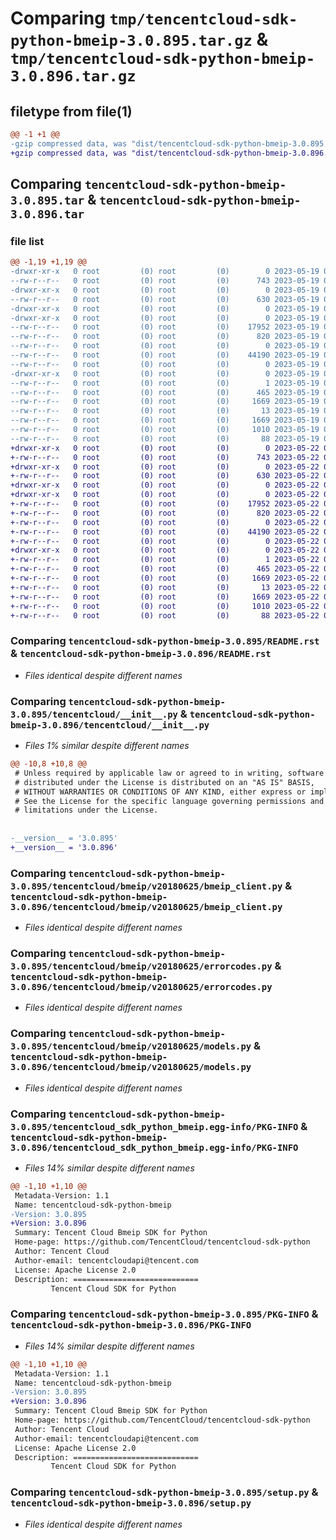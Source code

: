 # Comparing `tmp/tencentcloud-sdk-python-bmeip-3.0.895.tar.gz` & `tmp/tencentcloud-sdk-python-bmeip-3.0.896.tar.gz`

## filetype from file(1)

```diff
@@ -1 +1 @@
-gzip compressed data, was "dist/tencentcloud-sdk-python-bmeip-3.0.895.tar", last modified: Fri May 19 02:43:26 2023, max compression
+gzip compressed data, was "dist/tencentcloud-sdk-python-bmeip-3.0.896.tar", last modified: Mon May 22 00:15:42 2023, max compression
```

## Comparing `tencentcloud-sdk-python-bmeip-3.0.895.tar` & `tencentcloud-sdk-python-bmeip-3.0.896.tar`

### file list

```diff
@@ -1,19 +1,19 @@
-drwxr-xr-x   0 root         (0) root         (0)        0 2023-05-19 02:43:26.000000 tencentcloud-sdk-python-bmeip-3.0.895/
--rw-r--r--   0 root         (0) root         (0)      743 2023-05-19 02:43:25.000000 tencentcloud-sdk-python-bmeip-3.0.895/README.rst
-drwxr-xr-x   0 root         (0) root         (0)        0 2023-05-19 02:43:26.000000 tencentcloud-sdk-python-bmeip-3.0.895/tencentcloud/
--rw-r--r--   0 root         (0) root         (0)      630 2023-05-19 02:43:25.000000 tencentcloud-sdk-python-bmeip-3.0.895/tencentcloud/__init__.py
-drwxr-xr-x   0 root         (0) root         (0)        0 2023-05-19 02:43:26.000000 tencentcloud-sdk-python-bmeip-3.0.895/tencentcloud/bmeip/
-drwxr-xr-x   0 root         (0) root         (0)        0 2023-05-19 02:43:26.000000 tencentcloud-sdk-python-bmeip-3.0.895/tencentcloud/bmeip/v20180625/
--rw-r--r--   0 root         (0) root         (0)    17952 2023-05-19 02:43:25.000000 tencentcloud-sdk-python-bmeip-3.0.895/tencentcloud/bmeip/v20180625/bmeip_client.py
--rw-r--r--   0 root         (0) root         (0)      820 2023-05-19 02:43:25.000000 tencentcloud-sdk-python-bmeip-3.0.895/tencentcloud/bmeip/v20180625/errorcodes.py
--rw-r--r--   0 root         (0) root         (0)        0 2023-05-19 02:43:25.000000 tencentcloud-sdk-python-bmeip-3.0.895/tencentcloud/bmeip/v20180625/__init__.py
--rw-r--r--   0 root         (0) root         (0)    44190 2023-05-19 02:43:25.000000 tencentcloud-sdk-python-bmeip-3.0.895/tencentcloud/bmeip/v20180625/models.py
--rw-r--r--   0 root         (0) root         (0)        0 2023-05-19 02:43:25.000000 tencentcloud-sdk-python-bmeip-3.0.895/tencentcloud/bmeip/__init__.py
-drwxr-xr-x   0 root         (0) root         (0)        0 2023-05-19 02:43:26.000000 tencentcloud-sdk-python-bmeip-3.0.895/tencentcloud_sdk_python_bmeip.egg-info/
--rw-r--r--   0 root         (0) root         (0)        1 2023-05-19 02:43:26.000000 tencentcloud-sdk-python-bmeip-3.0.895/tencentcloud_sdk_python_bmeip.egg-info/dependency_links.txt
--rw-r--r--   0 root         (0) root         (0)      465 2023-05-19 02:43:26.000000 tencentcloud-sdk-python-bmeip-3.0.895/tencentcloud_sdk_python_bmeip.egg-info/SOURCES.txt
--rw-r--r--   0 root         (0) root         (0)     1669 2023-05-19 02:43:26.000000 tencentcloud-sdk-python-bmeip-3.0.895/tencentcloud_sdk_python_bmeip.egg-info/PKG-INFO
--rw-r--r--   0 root         (0) root         (0)       13 2023-05-19 02:43:26.000000 tencentcloud-sdk-python-bmeip-3.0.895/tencentcloud_sdk_python_bmeip.egg-info/top_level.txt
--rw-r--r--   0 root         (0) root         (0)     1669 2023-05-19 02:43:26.000000 tencentcloud-sdk-python-bmeip-3.0.895/PKG-INFO
--rw-r--r--   0 root         (0) root         (0)     1010 2023-05-19 02:43:25.000000 tencentcloud-sdk-python-bmeip-3.0.895/setup.py
--rw-r--r--   0 root         (0) root         (0)       88 2023-05-19 02:43:26.000000 tencentcloud-sdk-python-bmeip-3.0.895/setup.cfg
+drwxr-xr-x   0 root         (0) root         (0)        0 2023-05-22 00:15:42.000000 tencentcloud-sdk-python-bmeip-3.0.896/
+-rw-r--r--   0 root         (0) root         (0)      743 2023-05-22 00:15:42.000000 tencentcloud-sdk-python-bmeip-3.0.896/README.rst
+drwxr-xr-x   0 root         (0) root         (0)        0 2023-05-22 00:15:42.000000 tencentcloud-sdk-python-bmeip-3.0.896/tencentcloud/
+-rw-r--r--   0 root         (0) root         (0)      630 2023-05-22 00:15:42.000000 tencentcloud-sdk-python-bmeip-3.0.896/tencentcloud/__init__.py
+drwxr-xr-x   0 root         (0) root         (0)        0 2023-05-22 00:15:42.000000 tencentcloud-sdk-python-bmeip-3.0.896/tencentcloud/bmeip/
+drwxr-xr-x   0 root         (0) root         (0)        0 2023-05-22 00:15:42.000000 tencentcloud-sdk-python-bmeip-3.0.896/tencentcloud/bmeip/v20180625/
+-rw-r--r--   0 root         (0) root         (0)    17952 2023-05-22 00:15:42.000000 tencentcloud-sdk-python-bmeip-3.0.896/tencentcloud/bmeip/v20180625/bmeip_client.py
+-rw-r--r--   0 root         (0) root         (0)      820 2023-05-22 00:15:42.000000 tencentcloud-sdk-python-bmeip-3.0.896/tencentcloud/bmeip/v20180625/errorcodes.py
+-rw-r--r--   0 root         (0) root         (0)        0 2023-05-22 00:15:42.000000 tencentcloud-sdk-python-bmeip-3.0.896/tencentcloud/bmeip/v20180625/__init__.py
+-rw-r--r--   0 root         (0) root         (0)    44190 2023-05-22 00:15:42.000000 tencentcloud-sdk-python-bmeip-3.0.896/tencentcloud/bmeip/v20180625/models.py
+-rw-r--r--   0 root         (0) root         (0)        0 2023-05-22 00:15:42.000000 tencentcloud-sdk-python-bmeip-3.0.896/tencentcloud/bmeip/__init__.py
+drwxr-xr-x   0 root         (0) root         (0)        0 2023-05-22 00:15:42.000000 tencentcloud-sdk-python-bmeip-3.0.896/tencentcloud_sdk_python_bmeip.egg-info/
+-rw-r--r--   0 root         (0) root         (0)        1 2023-05-22 00:15:42.000000 tencentcloud-sdk-python-bmeip-3.0.896/tencentcloud_sdk_python_bmeip.egg-info/dependency_links.txt
+-rw-r--r--   0 root         (0) root         (0)      465 2023-05-22 00:15:42.000000 tencentcloud-sdk-python-bmeip-3.0.896/tencentcloud_sdk_python_bmeip.egg-info/SOURCES.txt
+-rw-r--r--   0 root         (0) root         (0)     1669 2023-05-22 00:15:42.000000 tencentcloud-sdk-python-bmeip-3.0.896/tencentcloud_sdk_python_bmeip.egg-info/PKG-INFO
+-rw-r--r--   0 root         (0) root         (0)       13 2023-05-22 00:15:42.000000 tencentcloud-sdk-python-bmeip-3.0.896/tencentcloud_sdk_python_bmeip.egg-info/top_level.txt
+-rw-r--r--   0 root         (0) root         (0)     1669 2023-05-22 00:15:42.000000 tencentcloud-sdk-python-bmeip-3.0.896/PKG-INFO
+-rw-r--r--   0 root         (0) root         (0)     1010 2023-05-22 00:15:42.000000 tencentcloud-sdk-python-bmeip-3.0.896/setup.py
+-rw-r--r--   0 root         (0) root         (0)       88 2023-05-22 00:15:42.000000 tencentcloud-sdk-python-bmeip-3.0.896/setup.cfg
```

### Comparing `tencentcloud-sdk-python-bmeip-3.0.895/README.rst` & `tencentcloud-sdk-python-bmeip-3.0.896/README.rst`

 * *Files identical despite different names*

### Comparing `tencentcloud-sdk-python-bmeip-3.0.895/tencentcloud/__init__.py` & `tencentcloud-sdk-python-bmeip-3.0.896/tencentcloud/__init__.py`

 * *Files 1% similar despite different names*

```diff
@@ -10,8 +10,8 @@
 # Unless required by applicable law or agreed to in writing, software
 # distributed under the License is distributed on an "AS IS" BASIS,
 # WITHOUT WARRANTIES OR CONDITIONS OF ANY KIND, either express or implied.
 # See the License for the specific language governing permissions and
 # limitations under the License.
 
 
-__version__ = '3.0.895'
+__version__ = '3.0.896'
```

### Comparing `tencentcloud-sdk-python-bmeip-3.0.895/tencentcloud/bmeip/v20180625/bmeip_client.py` & `tencentcloud-sdk-python-bmeip-3.0.896/tencentcloud/bmeip/v20180625/bmeip_client.py`

 * *Files identical despite different names*

### Comparing `tencentcloud-sdk-python-bmeip-3.0.895/tencentcloud/bmeip/v20180625/errorcodes.py` & `tencentcloud-sdk-python-bmeip-3.0.896/tencentcloud/bmeip/v20180625/errorcodes.py`

 * *Files identical despite different names*

### Comparing `tencentcloud-sdk-python-bmeip-3.0.895/tencentcloud/bmeip/v20180625/models.py` & `tencentcloud-sdk-python-bmeip-3.0.896/tencentcloud/bmeip/v20180625/models.py`

 * *Files identical despite different names*

### Comparing `tencentcloud-sdk-python-bmeip-3.0.895/tencentcloud_sdk_python_bmeip.egg-info/PKG-INFO` & `tencentcloud-sdk-python-bmeip-3.0.896/tencentcloud_sdk_python_bmeip.egg-info/PKG-INFO`

 * *Files 14% similar despite different names*

```diff
@@ -1,10 +1,10 @@
 Metadata-Version: 1.1
 Name: tencentcloud-sdk-python-bmeip
-Version: 3.0.895
+Version: 3.0.896
 Summary: Tencent Cloud Bmeip SDK for Python
 Home-page: https://github.com/TencentCloud/tencentcloud-sdk-python
 Author: Tencent Cloud
 Author-email: tencentcloudapi@tencent.com
 License: Apache License 2.0
 Description: ============================
         Tencent Cloud SDK for Python
```

### Comparing `tencentcloud-sdk-python-bmeip-3.0.895/PKG-INFO` & `tencentcloud-sdk-python-bmeip-3.0.896/PKG-INFO`

 * *Files 14% similar despite different names*

```diff
@@ -1,10 +1,10 @@
 Metadata-Version: 1.1
 Name: tencentcloud-sdk-python-bmeip
-Version: 3.0.895
+Version: 3.0.896
 Summary: Tencent Cloud Bmeip SDK for Python
 Home-page: https://github.com/TencentCloud/tencentcloud-sdk-python
 Author: Tencent Cloud
 Author-email: tencentcloudapi@tencent.com
 License: Apache License 2.0
 Description: ============================
         Tencent Cloud SDK for Python
```

### Comparing `tencentcloud-sdk-python-bmeip-3.0.895/setup.py` & `tencentcloud-sdk-python-bmeip-3.0.896/setup.py`

 * *Files identical despite different names*

